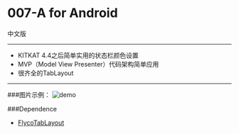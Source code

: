 
# 007-A for Android
中文版


----------


 - KITKAT 4.4之后简单实用的状态栏颜色设置
 - MVP（Model View Presenter）代码架构简单应用
 - 很齐全的TabLayout


----------
###图片示例：
![demo][1]


###Dependence

 - [FlycoTabLayout][2] 


  [1]: http://o6w24t5lg.bkt.clouddn.com/007-A.jpeg
  [2]: https://github.com/H07000223/FlycoTabLayout
